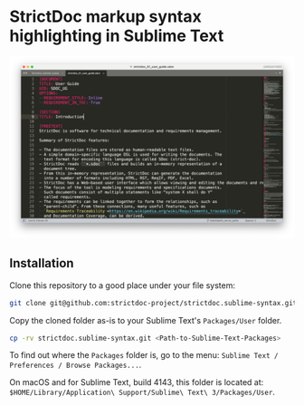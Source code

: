 # StrictDoc markup syntax highlighting in Sublime Text

![](assets/Screenshot_Sublime_1.png)

## Installation

Clone this repository to a good place under your file system:

```bash
git clone git@github.com:strictdoc-project/strictdoc.sublime-syntax.git
```

Copy the cloned folder as-is to your Sublime Text's `Packages/User` folder.

```bash
cp -rv strictdoc.sublime-syntax.git <Path-to-Sublime-Text-Packages>
```

To find out where the `Packages` folder is, go to the menu: `Sublime Text / Preferences / Browse Packages...`.

On macOS and for Sublime Text, build 4143, this folder is located at:
`$HOME/Library/Application\ Support/Sublime\ Text\ 3/Packages/User`.
